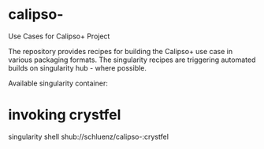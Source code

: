 # calipso-
Use Cases for Calipso+ Project

The repository provides recipes for building the Calipso+ use case in various packaging formats.
The singularity recipes are triggering automated builds on singularity hub - where possible.

Available singularity container:
# invoking crystfel
singularity shell shub://schluenz/calipso-:crystfel
